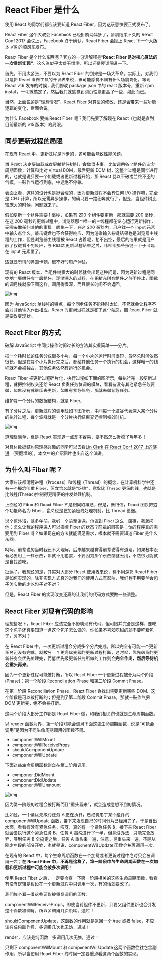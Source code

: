# React Fiber 是什么

使用 React 的同学们都应该要知道 React Fiber，因为这玩意快要正式发布了。

React Fiber 这个大改变 Facebook 已经折腾两年多了，刚刚结束不久的 React Conf 2017 会议上，Facebook 终于确认，React Fiber 会搭上 React 下一个大版本 v16 的顺风车发布。

React Fiber 是个什么东西呢？官方的一句话解释是“**React Fiber 是对核心算法的一次重新实现”**。这么说似乎太虚无缥缈，所以还是要详细说一下。

首先，不用太紧张，不要以为 React Fiber 的到来是一场大革命，实际上，对我们只是把 React 当做工具的开发者来说，很可能感觉不到有什么功能变化。等到 React v16 发布的时候，我们修改 package.json 中的 react 版本号，重新 npm install，一切就搞定了，然后我们就感觉到网页性能更高了一些，如此而已。

当然，上面说的是“理想情况”，React Fiber 对算法的修改，还是会带来一些功能逻辑的变化，后面会说。

为什么 Facebook 要搞 React Fiber 呢？我们先要了解现在 React（也就是直到目前最新的 v15 版本）的局限。

## 同步更新过程的局限

在现有 React 中，更新过程是同步的，这可能会导致性能问题。

当 React 决定要加载或者更新组件树时，会做很多事，比如调用各个组件的生命周期函数，计算和比对 Virtual DOM，最后更新 DOM 树，这整个过程是同步进行的，也就是说只要一个加载或者更新过程开始，那 React 就以不破楼兰终不还的气概，一鼓作气运行到底，中途绝不停歇。

表面上看，这样的设计也是挺合理的，因为更新过程不会有任何 I/O 操作嘛，完全是 CPU 计算，所以无需异步操作，的确只要一路狂奔就行了，但是，当组件树比较庞大的时候，问题就来了。

假如更新一个组件需要 1 毫秒，如果有 200 个组件要更新，那就需要 200 毫秒，在这 200 毫秒的更新过程中，浏览器那个唯一的主线程都在专心运行更新操作，无暇去做任何其他的事情。想象一下，在这 200 毫秒内，用户往一个 input 元素中输入点什么，敲击键盘也不会获得响应，因为渲染输入按键结果也是浏览器主线程的工作，但是浏览器主线程被 React 占着呢，抽不出空，最后的结果就是用户敲了按键看不到反应，等 React 更新过程结束之后，咔咔咔那些按键一下子出现在 input 元素里了。

这就是所谓的界面卡顿，很不好的用户体验。

现有的 React 版本，当组件树很大的时候就会出现这种问题，因为更新过程是同步地一层组件套一层组件，逐渐深入的过程，在更新完所有组件之前不停止，函数的调用栈就像下图这样，调用得很深，而且很长时间不会返回。

![img](https://pic1.zhimg.com/80/v2-d8f4598c70df94d69825f11dfbf2ca2c_1440w.png)

因为 JavaScript 单线程的特点，每个同步任务不能耗时太长，不然就会让程序不会对其他输入作出相应，React 的更新过程就是犯了这个禁忌，而 React Fiber 就是要改变现状。

## React Fiber 的方式

破解 JavaScript 中同步操作时间过长的方法其实很简单——分片。

把一个耗时长的任务分成很多小片，每一个小片的运行时间很短，虽然总时间依然很长，但是在每个小片执行完之后，都给其他任务一个执行的机会，这样唯一的线程就不会被独占，其他任务依然有运行的机会。

React Fiber 把更新过程碎片化，执行过程如下面的图所示，每执行完一段更新过程，就把控制权交还给 React 负责任务协调的模块，看看有没有其他紧急任务要做，如果没有就继续去更新，如果有紧急任务，那就去做紧急任务。

维护每一个分片的数据结构，就是 Fiber。

有了分片之后，更新过程的调用栈如下图所示，中间每一个波谷代表深入某个分片的执行过程，每个波峰就是一个分片执行结束交还控制权的时机。

![img](https://pic1.zhimg.com/80/v2-78011f3365ab4e0b6184e1e9201136d0_1440w.png)

道理很简单，但是 React 实现这一点却不容易，要不然怎么折腾了两年多！

对具体数据结构原理感兴趣的同学可以去看[Lin Clark 在 React Conf 2017 上的演讲](https://link.zhihu.com/?target=https%3A//www.youtube.com/watch%3Fv%3DZCuYPiUIONs) （要翻墙的），本文中的介绍图片也出自这个演讲。

## 为什么叫 Fiber 呢？

大家应该都清楚进程（Process）和线程（Thread）的概念，在计算机科学中还有一个概念叫做 Fiber，英文含义就是“纤维”，意指比 Thread 更细的线，也就是比线程(Thread)控制得更精密的并发处理机制。

上面说的 Fiber 和 React Fiber 不是相同的概念，但是，我相信，React 团队把这个功能命名为 Fiber，含义也是更加紧密的处理机制，比 Thread 更细。

说个题外话，很多年前，我听一个前辈讲课，他说到 Fiber 这么一回事，我就问他：怎么让我的程序进入可以操控 Fiber 的状态？前辈的回答是：你的程序真的需要用到 Fiber 吗？如果现在的方法就能满足需求，根本就不需要知道 Fiber 是什么东西。

呵呵，前辈说的当时我还不大理解，后来越来越觉得前辈说得有道理，如果根本没有必要用上一样东西，那就不用也罢，不要因为那个东西酷就去用，不然很可能就是自找苦吃。

扯远了，我想说的是，其实对大部分 React 使用者来说，也不用深究 React Fiber 是如何实现的，除非实现方式真的对我们的使用方式有影响，我们也不用要学会包子怎么做的才吃包子对不对？

但是，React Fiber 的实现改变还真的让我们的代码方式要做一些调整。

## React Fiber 对现有代码的影响

理想情况下，React Fiber 应该完全不影响现有代码，但可惜并完全是这样，要吃这个包子还真要知道一点这个包子怎么做的，你如果不喜欢吃甜的就不要吃糖包子，对不对？

在 React Fiber 中，一次更新过程会分成多个分片完成，所以完全有可能一个更新任务还没有完成，就被另一个更高优先级的更新过程打断，这时候，优先级高的更新任务会优先处理完，而低优先级更新任务所做的工作则会**完全作废，然后等待机会重头再来**。

因为一个更新过程可能被打断，所以 React Fiber 一个更新过程被分为两个阶段(Phase)：第一个阶段 Reconciliation Phase 和第二阶段 Commit Phase。

在第一阶段 Reconciliation Phase，React Fiber 会找出需要更新哪些 DOM，这个阶段是可以被打断的；但是到了第二阶段 Commit Phase，那就一鼓作气把 DOM 更新完，绝不会被打断。

这两个阶段大部分工作都是 React Fiber 做，和我们相关的也就是生命周期函数。

以 render 函数为界，第一阶段可能会调用下面这些生命周期函数，说是“可能会调用”是因为不同生命周期调用的函数不同。

- componentWillMount
- componentWillReceiveProps
- shouldComponentUpdate
- componentWillUpdate

下面这些生命周期函数则会在第二阶段调用。

- componentDidMount
- componentDidUpdate
- componentWillUnmount

![img](https://pic2.zhimg.com/80/v2-d2c7de3c408badd0abeef40367d3fb19_1440w.png)

因为第一阶段的过程会被打断而且“重头再来”，就会造成意想不到的情况。

比如说，一个低优先级的任务 A 正在执行，已经调用了某个组件的 componentWillUpdate 函数，接下来发现自己的时间分片已经用完了，于是冒出水面，看看有没有紧急任务，哎呀，真的有一个紧急任务 B，接下来 React Fiber 就会去执行这个紧急任务 B，任务 A 虽然进行了一半，但是没办法，只能完全放弃，等到任务 B 全搞定之后，任务 A 重头来一遍，注意，是重头来一遍，不是从刚才中段的部分开始，也就是说，componentWillUpdate 函数会被再调用一次。

在现有的 React 中，每个生命周期函数在一个加载或者更新过程中绝对只会被调用一次；**在 React Fiber 中，不再是这样了，第一阶段中的生命周期函数在一次加载和更新过程中可能会被多次调用！**

使用 React Fiber 之后，一定要检查一下第一阶段相关的这些生命周期函数，看看有没有逻辑是假设在一个更新过程中只调用一次，有的话就要改了。

我们挨个看一看这些可能被重复调用的函数。

componentWillReceiveProps，即使当前组件不更新，只要父组件更新也会引发这个函数被调用，所以多调用几次没啥，通过！

shouldComponentUpdate，这函数的作用就是返回一个 true 或者 false，不应该有任何副作用，多调用几次也无妨，通过！

render，应该是纯函数，多调用几次无妨，通过！

只剩下 componentWillMount 和 componentWillUpdate 这两个函数往往包含副作用，所以当使用 React Fiber 的时候一定要重点看这两个函数的实现。
